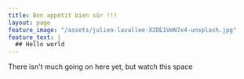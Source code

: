 ```yaml
---
title: Bon appétit bien sûr !!!
layout: page
feature_image: "/assets/julien-lavallee-X2DE1VmN7x4-unsplash.jpg"
feature_text: |
  ## Hello world
---
```


There isn't much going on here yet, but watch this space

